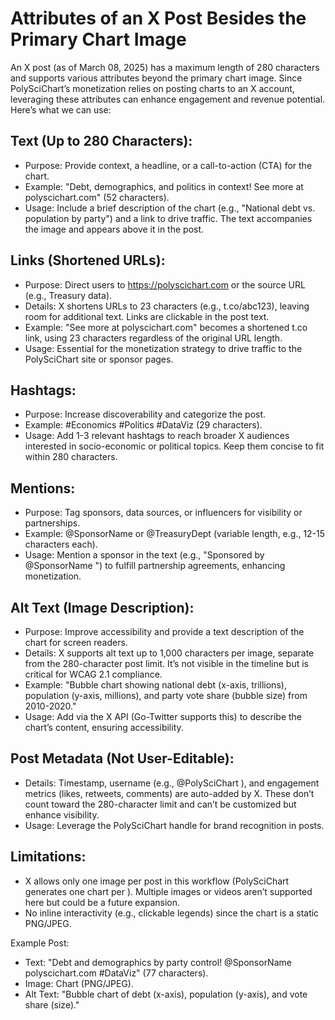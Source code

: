 # Attributes of an X Post Besides the Primary Chart Image

An X post (as of March 08, 2025) has a maximum length of 280 characters and supports various attributes beyond the 
primary chart image. Since PolySciChart’s monetization relies on posting charts to an X account, leveraging these 
attributes can enhance engagement and revenue potential. Here’s what we can use:

## Text (Up to 280 Characters):
- Purpose: Provide context, a headline, or a call-to-action (CTA) for the chart.
- Example: "Debt, demographics, and politics in context! See more at polyscichart.com" (52 characters).
- Usage: Include a brief description of the chart (e.g., "National debt vs. population by party") and a link to drive 
traffic. The text accompanies the image and appears above it in the post.

## Links (Shortened URLs):
- Purpose: Direct users to https://polyscichart.com or the source URL (e.g., Treasury data).
- Details: X shortens URLs to 23 characters (e.g., t.co/abc123), leaving room for additional text. Links are clickable 
in the post text.
- Example: "See more at polyscichart.com" becomes a shortened t.co link, using 23 characters regardless of the original
URL length.
- Usage: Essential for the monetization strategy to drive traffic to the PolySciChart site or sponsor pages.

## Hashtags:
- Purpose: Increase discoverability and categorize the post.
- Example: #Economics #Politics #DataViz (29 characters).
- Usage: Add 1-3 relevant hashtags to reach broader X audiences interested in socio-economic or political topics. 
Keep them concise to fit within 280 characters.

## Mentions:
- Purpose: Tag sponsors, data sources, or influencers for visibility or partnerships.
- Example: @SponsorName or @TreasuryDept (variable length, e.g., 12-15 characters each).
- Usage: Mention a sponsor in the text (e.g., "Sponsored by @SponsorName
") to fulfill partnership agreements, enhancing monetization.

## Alt Text (Image Description):
- Purpose: Improve accessibility and provide a text description of the chart for screen readers.
- Details: X supports alt text up to 1,000 characters per image, separate from the 280-character post limit. It’s not 
visible in the timeline but is critical for WCAG 2.1 compliance.
- Example: "Bubble chart showing national debt (x-axis, trillions), population (y-axis, millions), and party vote 
share (bubble size) from 2010-2020."
- Usage: Add via the X API (Go-Twitter supports this) to describe the chart’s content, ensuring accessibility.

## Post Metadata (Not User-Editable):
- Details: Timestamp, username (e.g., @PolySciChart
), and engagement metrics (likes, retweets, comments) are auto-added by X. These don’t count toward the 280-character 
limit and can’t be customized but enhance visibility.
- Usage: Leverage the PolySciChart handle for brand recognition in posts.

## Limitations:
- X allows only one image per post in this workflow (PolySciChart generates one chart per <chart-id>). Multiple images 
or videos aren’t supported here but could be a future expansion.
- No inline interactivity (e.g., clickable legends) since the chart is a static PNG/JPEG.

Example Post:
- Text: "Debt and demographics by party control! @SponsorName
polyscichart.com #DataViz" (77 characters).
- Image: Chart (PNG/JPEG).
- Alt Text: "Bubble chart of debt (x-axis), population (y-axis), and vote share (size)."

